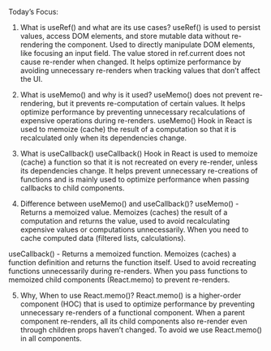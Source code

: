 Today’s Focus:
1.	What is useRef() and what are its use cases?
useRef() is used to persist values, access DOM elements, and store mutable data without re-rendering the component. Used to directly manipulate DOM elements, like focusing an input field. The value stored in ref.current does not cause re-render when changed. It helps optimize performance by avoiding unnecessary re-renders when tracking values that don’t affect the UI.

2.	What is useMemo() and why is it used?
useMemo() does not prevent re-rendering, but it prevents re-computation of certain values. It helps optimize performance by preventing unnecessary recalculations of expensive operations during re-renders. useMemo() Hook in React is used to memoize (cache) the result of a computation so that it is recalculated only when its dependencies change.

3.	What is useCallback()
useCallback() Hook in React is used to memoize (cache) a function so that it is not recreated on every re-render, unless its dependencies change. It helps prevent unnecessary re-creations of functions and is mainly used to optimize performance when passing callbacks to child components.

4.	Difference between useMemo() and useCallback()?
useMemo() - Returns a memoized value. Memoizes (caches) the result of a computation and returns the value, used to avoid recalculating expensive values or computations unnecessarily. When you need to cache computed data (filtered lists, calculations).

useCallback() - Returns a memoized function. Memoizes (caches) a function definition and returns the function itself. Used to avoid recreating functions unnecessarily during re-renders. When you pass functions to memoized child components (React.memo) to prevent re-renders.

5.	Why, When to use React.memo()?
React.memo() is a higher-order component (HOC) that is used to optimize performance by preventing unnecessary re-renders of a functional component. When a parent component re-renders, all its child components also re-render even through children props haven’t changed. To avoid we use React.memo() in all components.
